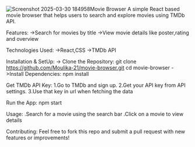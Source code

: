 ![Screenshot 2025-03-30 184958](https://github.com/user-attachments/assets/cac71645-887e-48a0-b3ed-1c14df533186)Movie Browser
A simple React based movie browser that helps users to search and explore movies using TMDb API.

Features:
->Search for movies by title
->View movie details like poster,rating and overview

Technologies Used:
->React,CSS
->TMDb API

Installation & SetUp:
-> Clone the Repository:
   git clone https://github.com/Moulika-21/movie-browser.git
   cd movie-browser
->Install Dependencies:
   npm install

Get TMDb API Key:
1.Go to TMDb and sign up.
2.Get your API key from API settings.
3.Use that key in url when fetching the data

Run the App:
 npm start

Usage:
.Search for a movie using the search bar
.Click on a movie to view details

Contributing:
Feel free to fork this repo and submit a pull request with new features or improvements!

